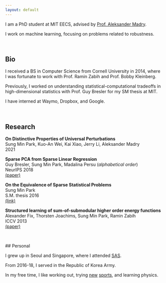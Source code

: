 ```yaml
---
layout: default
---
```


I am a PhD student at MIT EECS, advised by [Prof. Aleksander Madry](http://madry-lab.ml/).

I work on machine learning, focusing on problems related to robustness.
<p>&nbsp;</p>

## Bio
I received a BS in Computer Science from Cornell University in 2014, where I was fortunate to work with Prof. Ramin Zabih and Prof. Bobby Kleinberg.

Previously, I worked on understanding statistical-computational tradeoffs in high-dimensional statistics with Prof. Guy Bresler for my SM thesis at MIT.

I have interned at Waymo, Dropbox, and Google.

<p>&nbsp;</p>

## Research

**On Distinctive Properties of Universal Perturbations**\
Sung Min Park, Kuo-An Wei, Kai Xiao, Jerry Li, Aleksander Madry\
2021

**Sparse PCA from Sparse Linear Regression**\
Guy Bresler, Sung Min Park, Madalina Persu (*alphabetical order*)\
NeurIPS 2018\
[(paper)](https://arxiv.org/abs/1811.10106)

**On the Equivalence of Sparse Statistical Problems**\
Sung Min Park\
S.M. thesis 2016\
[(link)](/assets/files/sm_thesis.pdf)

**Structured learning of sum-of-submodular higher order energy functions**\
Alexander Fix, Thorsten Joachims, Sung Min Park, Ramin Zabih\
ICCV 2013\
[(paper)](/assets/files/submodular.pdf)

<p>&nbsp;</p>
## Personal

I grew up in Seoul and Singapore, where I attended [SAS](https://www.sas.edu.sg/).

From 2016-18, I served in the Republic of Korea Army.

In my free time, I like working out, trying [new](https://www.loopkickstricking.com/) [sports](/assets/img/rowing.jpg), and learning physics.

<p>&nbsp;</p>
